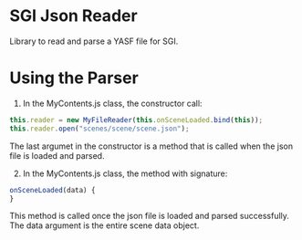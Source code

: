 # SGI Json Reader

Library to read and parse a YASF file for SGI.

# Using the Parser

1. In the MyContents.js class, the constructor call:

```javascript
this.reader = new MyFileReader(this.onSceneLoaded.bind(this));
this.reader.open("scenes/scene/scene.json");	
```

The last argumet in the constructor is a method that is called when the json
file is loaded and parsed.

2. In the MyContents.js class, the method with signature: 

```javascript
onSceneLoaded(data) {
}
```

This method is called once the json file is loaded and parsed successfully. The
data argument is the entire scene data object. 